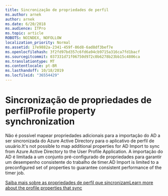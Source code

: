 ```yaml
---
title: Sincronização de propriedades de perfil
ms.author: arnek
author: arnek
ms.date: 6/20/2018
ms.audience: ITPro
ms.topic: article
ROBOTS: NOINDEX, NOFOLLOW
localization_priority: Normal
ms.assetid: 17e9882a-2341-459f-86d8-6ad8df3bef7e
ms.openlocfilehash: 3f2fd97bd357c6fd6a94cb9715a316ca7fd1bacf
ms.sourcegitcommit: 037331d71f06750d972c0b6278b23bb15c4806ca
ms.translationtype: MT
ms.contentlocale: pt-BR
ms.lasthandoff: 10/18/2019
ms.locfileid: "36554429"
---
```

# <a name="profile-property-synchronization"></a><span data-ttu-id="1f857-102">Sincronização de propriedades de perfil</span><span class="sxs-lookup"><span data-stu-id="1f857-102">Profile property synchronization</span></span>

<span data-ttu-id="1f857-103">Não é possível mapear propriedades adicionais para a importação do AD a ser sincronizada do Azure Active Directory para o aplicativo de perfil de usuário.</span><span class="sxs-lookup"><span data-stu-id="1f857-103">It's not possible to map additional properties for AD Import to sync from Azure Active Directory to the User Profile Application.</span></span> <span data-ttu-id="1f857-104">A importação do AD é limitada a um conjunto pré-configurado de propriedades para garantir um desempenho consistente do trabalho de timer.</span><span class="sxs-lookup"><span data-stu-id="1f857-104">AD Import is limited to a preconfigured set of properties to guarantee consistent performance of the timer job.</span></span>
  
[<span data-ttu-id="1f857-105">Saiba mais sobre as propriedades de perfil que sincronizam</span><span class="sxs-lookup"><span data-stu-id="1f857-105">Learn more about the profile properties that sync</span></span>](https://go.microsoft.com/fwlink/?linkid=875671)
  

